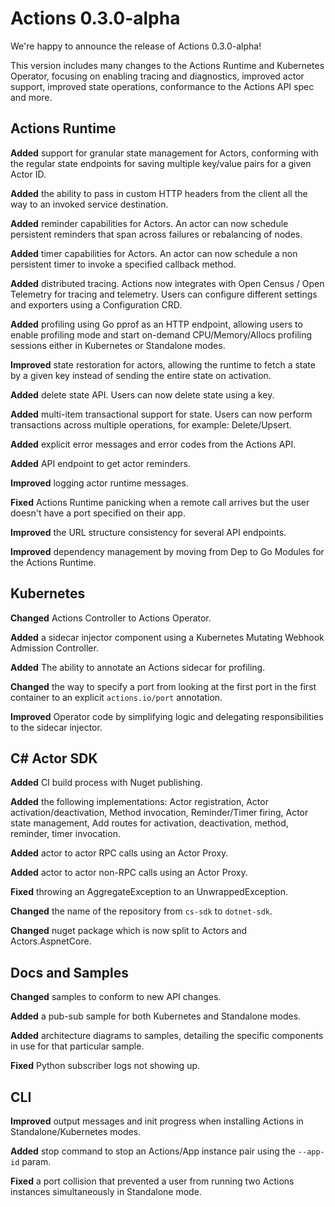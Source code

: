 # Actions 0.3.0-alpha

We're happy to announce the release of Actions 0.3.0-alpha!

This version includes many changes to the Actions Runtime and Kubernetes Operator, focusing on enabling tracing and diagnostics, improved actor support, improved state operations, conformance to the Actions API spec and more.

## Actions Runtime

**Added** support for granular state management for Actors, conforming with the regular state endpoints for saving multiple key/value pairs for a given Actor ID.

**Added** the ability to pass in custom HTTP headers from the client all the way to an invoked service destination.

**Added** reminder capabilities for Actors. An actor can now schedule persistent reminders that span across failures or rebalancing of nodes.

**Added** timer capabilities for Actors. An actor can now schedule a non persistent timer to invoke a specified callback method.

**Added** distributed tracing. Actions now integrates with Open Census / Open Telemetry for tracing and telemetry. Users can configure different settings and exporters using a Configuration CRD.

**Added** profiling using Go pprof as an HTTP endpoint, allowing users to enable profiling mode and start on-demand CPU/Memory/Allocs profiling sessions either in Kubernetes or Standalone modes.

**Improved** state restoration for actors, allowing the runtime to fetch a state by a given key instead of sending the entire state on activation.

**Added** delete state API. Users can now delete state using a key.

**Added** multi-item transactional support for state. Users can now perform transactions across multiple operations, for example: Delete/Upsert.

**Added** explicit error messages and error codes from the Actions API.

**Added** API endpoint to get actor reminders.

**Improved** logging actor runtime messages.

**Fixed** Actions Runtime panicking when a remote call arrives but the user doesn't have a port specified on their app.

**Improved** the URL structure consistency for several API endpoints.

**Improved** dependency management by moving from Dep to Go Modules for the Actions Runtime.


## Kubernetes

**Changed** Actions Controller to Actions Operator.

**Added** a sidecar injector component using a Kubernetes Mutating Webhook Admission Controller.

**Added** The ability to annotate an Actions sidecar for profiling.

**Changed** the way to specify a port from looking at the first port in the first container to an explicit `actions.io/port` annotation.

**Improved** Operator code by simplifying logic and delegating responsibilities to the sidecar injector.


## C# Actor SDK

**Added** CI build process with Nuget publishing.

**Added** the following implementations:
Actor registration,
Actor activation/deactivation,
Method invocation,
Reminder/Timer firing,
Actor state management,
Add routes for activation, deactivation, method, reminder, timer invocation.

**Added** actor to actor RPC calls using an Actor Proxy.

**Added** actor to actor non-RPC calls using an Actor Proxy.

**Fixed** throwing an AggregateException to an UnwrappedException.

**Changed** the name of the repository from `cs-sdk` to `dotnet-sdk`.

**Changed** nuget package which is now split to Actors and Actors.AspnetCore.


## Docs and Samples

**Changed** samples to conform to new API changes.

**Added** a pub-sub sample for both Kubernetes and Standalone modes.

**Added** architecture diagrams to samples, detailing the specific components in use for that particular sample.

**Fixed** Python subscriber logs not showing up.

## CLI

**Improved** output messages and init progress when installing Actions in Standalone/Kubernetes modes.

**Added** stop command to stop an Actions/App instance pair using the `--app-id` param.

**Fixed** a port collision that prevented a user from running two Actions instances simultaneously in Standalone mode.
